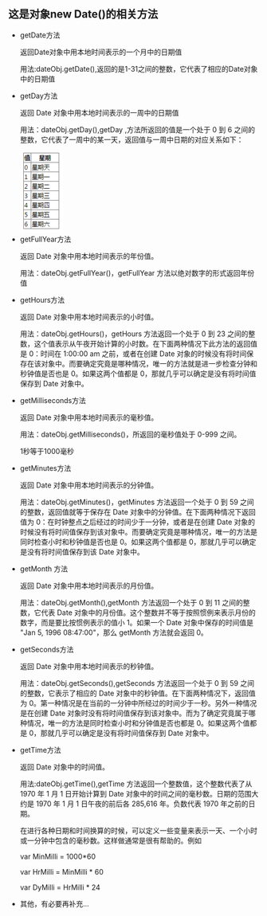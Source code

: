 <h2>这是对象new Date()的相关方法</h2>
<ul>
	<li>
		getDate方法 <br>
		<p>返回Date对象中用本地时间表示的一个月中的日期值</p>
		<p>用法:dateObj.getDate(),返回的是1-31之间的整数，它代表了相应的Date对象中的日期值</p>
	</li>
	<li>
		getDay方法 <br>
		<p>返回 Date 对象中用本地时间表示的一周中的日期值</p>
		<p>用法：dateObj.getDay(),getDay ,方法所返回的值是一个处于 0 到 6 之间的整数，它代表了一周中的某一天，返回值与一周中日期的对应关系如下：</p>
		<img src="./shot_imgs/getDay.png">
	</li>
	<li>
		getFullYear方法 <br>
		<P>返回 Date 对象中用本地时间表示的年份值。</P>
		<P>用法：dateObj.getFullYear()，getFullYear 方法以绝对数字的形式返回年份值</P>
	</li>
	<li>
		getHours方法 <br>
		<p>返回 Date 对象中用本地时间表示的小时值。</p>
		<p>用法：dateObj.getHours()，getHours 方法返回一个处于 0 到 23 之间的整数，这个值表示从午夜开始计算的小时数。在下面两种情况下此方法的返回值是 0：时间在 1:00:00 am 之前，或者在创建 Date 对象的时候没有将时间保存在该对象中。而要确定究竟是哪种情况，唯一的方法就是进一步检查分钟和秒钟值是否也是 0。如果这两个值都是 0，那就几乎可以确定是没有将时间值保存到 Date 对象中。</p>
	</li>
	<li>
		getMilliseconds方法 <br>
		<p>返回 Date 对象中用本地时间表示的毫秒值。</p>
		<p>用法：dateObj.getMilliseconds()，所返回的毫秒值处于 0-999 之间。</p>
		<p>1秒等于1000毫秒</p>
	</li>
	<li>
		getMinutes方法 <br>
		<p>返回 Date 对象中用本地时间表示的分钟值。</p>
		<p>用法：dateObj.getMinutes()，getMinutes 方法返回一个处于 0 到 59 之间的整数，返回值就等于保存在 Date 对象中的分钟值。在下面两种情况下返回值为 0：在时钟整点之后经过的时间少于一分钟，或者是在创建 Date 对象的时候没有将时间值保存到该对象中。而要确定究竟是哪种情况，唯一的方法是同时检查小时和秒钟值是否也是 0。如果这两个值都是 0，那就几乎可以确定是没有将时间值保存到该 Date 对象中。</p>
	</li>
	<li>
		getMonth 方法 <br>
		<p>返回 Date 对象中用本地时间表示的月份值。</p>
		<p>用法：dateObj.getMonth(),getMonth 方法返回一个处于 0 到 11 之间的整数，它代表 Date 对象中的月份值。这个整数并不等于按照惯例来表示月份的数字，而是要比按惯例表示的值小 1。如果一个 Date 对象中保存的时间值是 "Jan 5, 1996 08:47:00"，那么 getMonth 方法就会返回 0。</p>
	</li>
	<li>
		getSeconds方法 <br>
		<p>返回 Date 对象中用本地时间表示的秒钟值。</p>
		<p>用法：dateObj.getSeconds(),getSeconds 方法返回一个处于 0 到 59 之间的整数，它表示了相应的 Date 对象中的秒钟值。在下面两种情况下，返回值为 0。第一种情况是在当前的一分钟中所经过的时间少于一秒。另外一种情况是在创建 Date 对象时没有将时间值保存到该对象中。而为了确定究竟属于哪种情况，唯一的方法是同时检查小时和分钟值是否也都是 0。如果这两个值都是 0，那就几乎可以确定是没有将时间值保存到 Date 对象中。</p>
	</li>
	<li>
		getTime方法 <br>
		<p>返回 Date 对象中的时间值。</p>
		<p>用法:dateObj.getTime(),getTime 方法返回一个整数值，这个整数代表了从 1970 年 1 月 1 日开始计算到 Date 对象中的时间之间的毫秒数。日期的范围大约是 1970 年 1 月 1 日午夜的前后各 285,616 年。负数代表 1970 年之前的日期。</p>
		<p>在进行各种日期和时间换算的时候，可以定义一些变量来表示一天、一个小时或一分钟中包含的毫秒数。这样做通常是很有帮助的。例如</p>
		<p>var MinMilli = 1000*60</p>
		<p>var HrMilli = MinMilli * 60</p>
		<p>var DyMilli = HrMilli * 24</p>
	</li>
	<li>其他，有必要再补充...</li>
</ul>